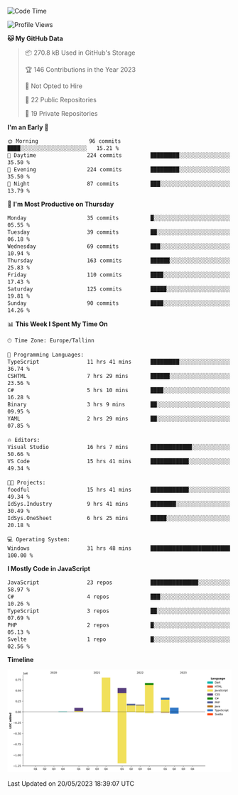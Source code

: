 <!--START_SECTION:waka-->
![Code Time](http://img.shields.io/badge/Code%20Time-103%20hrs%2051%20mins-blue)

![Profile Views](http://img.shields.io/badge/Profile%20Views-2-blue)

**🐱 My GitHub Data** 

> 📦 270.8 kB Used in GitHub's Storage 
 > 
> 🏆 146 Contributions in the Year 2023
 > 
> 🚫 Not Opted to Hire
 > 
> 📜 22 Public Repositories 
 > 
> 🔑 19 Private Repositories 
 > 
**I'm an Early 🐤** 

```text
🌞 Morning                96 commits          ████░░░░░░░░░░░░░░░░░░░░░   15.21 % 
🌆 Daytime                224 commits         █████████░░░░░░░░░░░░░░░░   35.50 % 
🌃 Evening                224 commits         █████████░░░░░░░░░░░░░░░░   35.50 % 
🌙 Night                  87 commits          ███░░░░░░░░░░░░░░░░░░░░░░   13.79 % 
```
📅 **I'm Most Productive on Thursday** 

```text
Monday                   35 commits          █░░░░░░░░░░░░░░░░░░░░░░░░   05.55 % 
Tuesday                  39 commits          ██░░░░░░░░░░░░░░░░░░░░░░░   06.18 % 
Wednesday                69 commits          ███░░░░░░░░░░░░░░░░░░░░░░   10.94 % 
Thursday                 163 commits         ██████░░░░░░░░░░░░░░░░░░░   25.83 % 
Friday                   110 commits         ████░░░░░░░░░░░░░░░░░░░░░   17.43 % 
Saturday                 125 commits         █████░░░░░░░░░░░░░░░░░░░░   19.81 % 
Sunday                   90 commits          ████░░░░░░░░░░░░░░░░░░░░░   14.26 % 
```


📊 **This Week I Spent My Time On** 

```text
🕑︎ Time Zone: Europe/Tallinn

💬 Programming Languages: 
TypeScript               11 hrs 41 mins      █████████░░░░░░░░░░░░░░░░   36.74 % 
CSHTML                   7 hrs 29 mins       ██████░░░░░░░░░░░░░░░░░░░   23.56 % 
C#                       5 hrs 10 mins       ████░░░░░░░░░░░░░░░░░░░░░   16.28 % 
Binary                   3 hrs 9 mins        ██░░░░░░░░░░░░░░░░░░░░░░░   09.95 % 
YAML                     2 hrs 29 mins       ██░░░░░░░░░░░░░░░░░░░░░░░   07.85 % 

🔥 Editors: 
Visual Studio            16 hrs 7 mins       █████████████░░░░░░░░░░░░   50.66 % 
VS Code                  15 hrs 41 mins      ████████████░░░░░░░░░░░░░   49.34 % 

🐱‍💻 Projects: 
foodful                  15 hrs 41 mins      ████████████░░░░░░░░░░░░░   49.34 % 
IdSys.Industry           9 hrs 41 mins       ████████░░░░░░░░░░░░░░░░░   30.49 % 
IdSys.OneSheet           6 hrs 25 mins       █████░░░░░░░░░░░░░░░░░░░░   20.18 % 

💻 Operating System: 
Windows                  31 hrs 48 mins      █████████████████████████   100.00 % 
```

**I Mostly Code in JavaScript** 

```text
JavaScript               23 repos            ███████████████░░░░░░░░░░   58.97 % 
C#                       4 repos             ███░░░░░░░░░░░░░░░░░░░░░░   10.26 % 
TypeScript               3 repos             ██░░░░░░░░░░░░░░░░░░░░░░░   07.69 % 
PHP                      2 repos             █░░░░░░░░░░░░░░░░░░░░░░░░   05.13 % 
Svelte                   1 repo              █░░░░░░░░░░░░░░░░░░░░░░░░   02.56 % 
```



**Timeline**

![Lines of Code chart](https://raw.githubusercontent.com/Piilu/Piilu/main/assets/bar_graph.png)


 Last Updated on 20/05/2023 18:39:07 UTC
<!--END_SECTION:waka-->